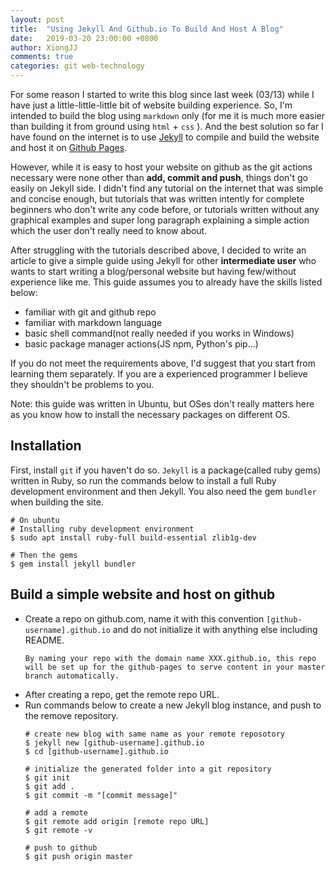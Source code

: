 ```yaml
---
layout: post
title:  "Using Jekyll And Github.io To Build And Host A Blog"
date:   2019-03-20 23:00:00 +0800
author: XiongJJ
comments: true
categories: git web-technology
---
```


For some reason I started to write this blog since last week (03/13) while I have just a little-little-little bit of website building experience. So, I'm intended to build the blog using `markdown` only (for me it is much more easier than building it from ground using `html` + `css` ). And the best solution so far I have found on the internet is to use [Jekyll](https://jekyllrb.com/) to compile and build the website and host it on [Github Pages](https://pages.github.com/).

However, while it is easy to host your website on github as the git actions necessary were none other than **add, commit and push**, things don't go easily on Jekyll side. I didn't find any tutorial on the internet that was simple and concise enough, but tutorials that was written intently for complete beginners who don't write any code before, or tutorials written without any graphical examples and super long paragraph explaining a simple action which the user don't really need to know about.

After struggling with the tutorials described above, I decided to write an article to give a simple guide using Jekyll for other **intermediate user** who wants to start writing a blog/personal website but having few/without experience like me. This guide assumes you to already have the skills listed below:
+   familiar with git and github repo
+   familiar with markdown language
+   basic shell command(not really needed if you works in Windows)
+   basic package manager actions(JS npm, Python's pip...)

If you do not meet the requirements above, I'd suggest that you start from learning them separately. If you are a experienced programmer I believe they shouldn't be problems to you.

Note: this guide was written in Ubuntu, but OSes don't really matters here as you know how to install the necessary packages on different OS.

## Installation
First, install `git` if you haven't do so. `Jekyll` is a package(called ruby gems) written in Ruby, so run the commands below to install a full Ruby development environment and then Jekyll. You also need the gem `bundler` when building the site.

```
# On ubuntu
# Installing ruby development environment
$ sudo apt install ruby-full build-essential zlib1g-dev

# Then the gems
$ gem install jekyll bundler
```

## Build a simple website and host on github
+   Create a repo on github.com, name it with this convention `[github-username].github.io` and do not initialize it with anything else including README.<br>
	```
	By naming your repo with the domain name XXX.github.io, this repo will be set up for the github-pages to serve content in your master branch automatically.
	```
+   After creating a repo, get the remote repo URL.
+   Run commands below to create a new Jekyll blog instance, and push to the remove repository.
	```
	# create new blog with same name as your remote reposotory
	$ jekyll new [github-username].github.io
	$ cd [github-username].github.io

	# initialize the generated folder into a git repository
	$ git init
	$ git add .
	$ git commit -m "[commit message]"

	# add a remote 
	$ git remote add origin [remote repo URL]
	$ git remote -v

	# push to github
	$ git push origin master
	```

